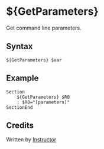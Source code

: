 # ${GetParameters}

Get command line parameters.

## Syntax

    ${GetParameters} $var

## Example

    Section
        ${GetParameters} $R0
        ; $R0="[parameters]"
    SectionEnd

## Credits

Written by [Instructor][1]

[1]: http://nsis.sourceforge.net/User:Instructor